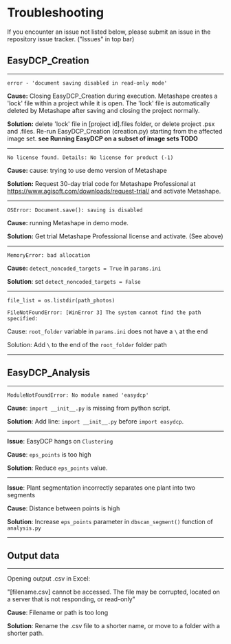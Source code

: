 # Troubleshooting

If you encounter an issue not listed below, please submit an issue in the repository issue tracker. ("Issues" in top bar)

## EasyDCP_Creation

---

`error - 'document saving disabled in read-only mode'`

**Cause:** Closing EasyDCP_Creation during execution. Metashape creates a 'lock' file within a project while it is open. The 'lock' file is automatically deleted by Metashape after saving and closing the project normally.

**Solution:** delete 'lock' file in [project id].files folder, or delete project .psx and .files. Re-run EasyDCP_Creation (creation.py) starting from the affected image set. **see Running EasyDCP on a subset of image sets TODO**

---

`No license found.
Details: No license for product (-1)`

**Cause:** cause: trying to use demo version of Metashape

**Solution:** Request 30-day trial code for Metashape Professional at https://www.agisoft.com/downloads/request-trial/ and activate Metashape. 

---

`OSError: Document.save(): saving is disabled`

**Cause:** running Metashape in demo mode. 

**Solution:** Get trial Metashape Professional license and activate. (See above)

---

`MemoryError: bad allocation`

**Cause:** `detect_noncoded_targets = True` in `params.ini`

**Solution**: set `detect_noncoded_targets = False`

---

```
file_list = os.listdir(path_photos)

FileNotFoundError: [WinError 3] The system cannot find the path specified:
```

Cause: `root_folder` variable in `params.ini` does not have a `\` at the end

Solution: Add `\` to the end of the `root_folder` folder path

---

## EasyDCP_Analysis

---

`ModuleNotFoundError: No module named 'easydcp'`

**Cause**: `import __init__.py` is missing from python script. 

**Solution**: Add line: `import __init__.py` before `import easydcp`.

---

**Issue**: EasyDCP hangs on `Clustering`

**Cause**: `eps_points` is too high

**Solution**: Reduce `eps_points` value.

---

**Issue**: Plant segmentation incorrectly separates one plant into two segments

**Cause**: Distance between points is high

**Solution**: Increase `eps_points` parameter in `dbscan_segment()` function of `analysis.py`

---

## Output data

---

Opening output .csv in Excel:

"[filename.csv] cannot be accessed. The file may be corrupted, located on a server that is not responding, or read-only"

**Cause**: Filename or path is too long

**Solution**: Rename the .csv file to a shorter name, or move to a folder with a shorter path.

```

```